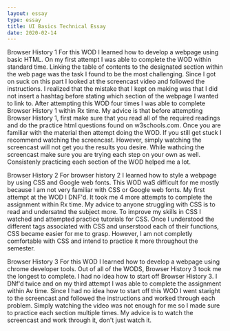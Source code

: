 ```yaml
---
layout: essay 
type: essay
title: UI Basics Technical Essay
date: 2020-02-14
---
```

Browser History 1
For this WOD I learned how to develop a webpage using basic HTML. On my first attempt I was able to complete the WOD within standard time. Linking the table of contents to the designated section within the web page was the task I found to be the most challenging. Since I got on suck on this part I looked at the screencast video and followed the instructions. I realized that the mistake that I kept on making was that I did not insert a hashtag before stating which section of the webpage I wanted to link to. 
After attempting this WOD four times I was able to complete Browser History 1 within Rx time. 
My advice is that before attempting Browser History 1, first make sure that you read all of the required readings and do the practice html questions found on w3schools.com. Once you are familiar with the material then attempt doing the WOD. If you still get stuck I recommend watching the screencast. However, simply watching the screencast will not get you the results you desire. While wathcing the screencast make sure you are trying each step on your own as well. Consistenly practicing each section of the WOD helped me a lot. 

Browser History 2 
For browser history 2 I learned how to style a webpage by using CSS and Google web fonts. This WOD waS difficult for me mostly because I am not very familiar with CSS or Google web fonts. My first attempt at the WOD I DNF'd. It took me 4 more attempts to complete the assignment within Rx time. 
My advice to anyone struggling with CSS is to read and undersatnd the subject more. To improve my skills in CSS I watched and attempted practice tutorials for CSS. Once I understood the different tags associated with CSS and unserstood each of their functions, CSS became easier for me to grasp. However, I am not completly comfortable with CSS and intend to practice it more throughout the semester. 

Browser History 3 
For this WOD I learned how to develop a webpage using chrome developer tools. Out of all of the WODS, Browser History 3 took me the longest to complete. I had no idea how to start off Browser History 3. I DNf'd twice and on my third attempt I was able to complete the assignment within Av time. Since I had no idea how to start off this WOD I went staright to the screencast and followed the instructions and worked through each problem. Simply watching the video was not enough for me so I made sure to practice each section multiple times. 
My advice is to watch the screencast and work through it, don't just watch it.
